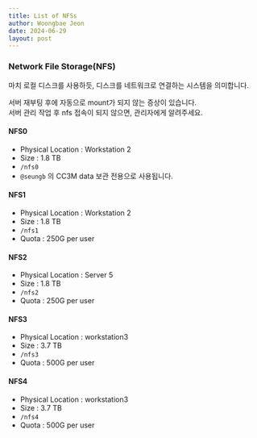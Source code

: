 ```yaml
---
title: List of NFSs
author: Woongbae Jeon
date: 2024-06-29
layout: post
---
```


### Network File Storage(NFS)

마치 로컬 디스크를 사용하듯, 디스크를 네트워크로 연결하는 시스템을 의미합니다.  

서버 재부팅 후에 자동으로 mount가 되지 않는 증상이 있습니다.  
서버 관리 작업 후 nfs 접속이 되지 않으면, 관리자에게 알려주세요.  

#### NFS0

- Physical Location : Workstation 2
- Size : 1.8 TB
- `/nfs0`
- `@seungb` 의 CC3M data 보관 전용으로 사용됩니다.

#### NFS1

- Physical Location : Workstation 2
- Size : 1.8 TB
- `/nfs1`
- Quota : 250G per user

#### NFS2

- Physical Location : Server 5
- Size : 1.8 TB
- `/nfs2`
- Quota : 250G per user

#### NFS3

- Physical Location : workstation3
- Size : 3.7 TB
- `/nfs3`
- Quota : 500G per user

#### NFS4

- Physical Location : workstation3
- Size : 3.7 TB
- `/nfs4`
- Quota : 500G per user